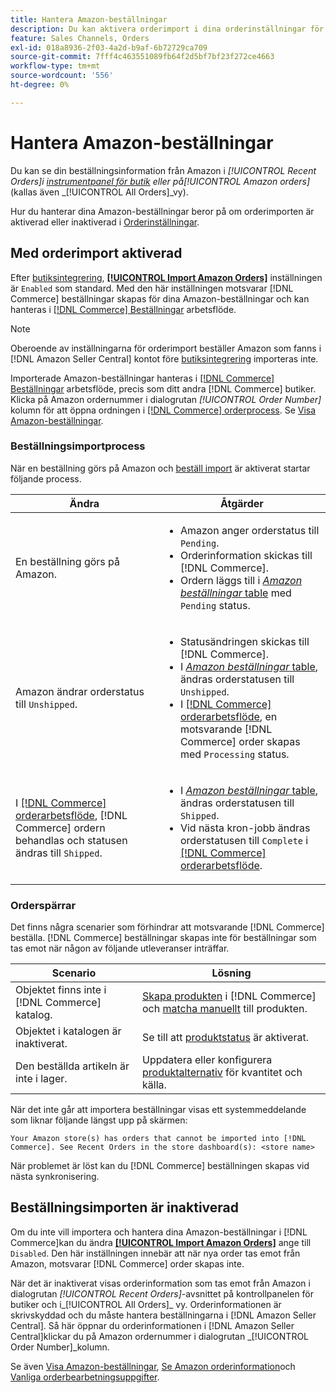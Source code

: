 ```yaml
---
title: Hantera Amazon-beställningar
description: Du kan aktivera orderimport i dina orderinställningar för att enklare hantera dina Amazon-beställningar från din Commerce Admin.
feature: Sales Channels, Orders
exl-id: 018a8936-2f03-4a2d-b9af-6b72729ca709
source-git-commit: 7fff4c463551089fb64f2d5bf7bf23f272ce4663
workflow-type: tm+mt
source-wordcount: '556'
ht-degree: 0%

---
```


# Hantera Amazon-beställningar

Du kan se din beställningsinformation från Amazon i _[!UICONTROL Recent Orders]_i [instrumentpanel för butik](./amazon-store-dashboard.md) eller på_[!UICONTROL Amazon orders]_ (kallas även _[!UICONTROL All Orders]_vy).

Hur du hanterar dina Amazon-beställningar beror på om orderimporten är aktiverad eller inaktiverad i [Orderinställningar](./order-settings.md#configure-order-settings).

## Med orderimport aktiverad

Efter [butiksintegrering](./store-integration.md), [**[!UICONTROL Import Amazon Orders]**](./order-settings.md#configure-order-settings) inställningen är `Enabled` som standard. Med den här inställningen motsvarar [!DNL Commerce] beställningar skapas för dina Amazon-beställningar och kan hanteras i [[!DNL Commerce] Beställningar](https://experienceleague.adobe.com/docs/commerce-admin/stores-sales/order-management/orders/orders.html) arbetsflöde.

>[!NOTE]
>
>Oberoende av inställningarna för orderimport beställer Amazon som fanns i [!DNL Amazon Seller Central] kontot före [butiksintegrering](./store-integration.md) importeras inte.

Importerade Amazon-beställningar hanteras i [[!DNL Commerce] Beställningar](https://experienceleague.adobe.com/docs/commerce-admin/stores-sales/order-management/orders/orders.html) arbetsflöde, precis som ditt andra [!DNL Commerce] butiker. Klicka på Amazon ordernummer i dialogrutan *[!UICONTROL Order Number]* kolumn för att öppna ordningen i [[!DNL Commerce] orderprocess](https://experienceleague.adobe.com/docs/commerce-admin/stores-sales/order-management/orders/order-processing.html#process-an-order#order-view-descriptions). Se [Visa Amazon-beställningar](./amazon-orders-all.md).

### Beställningsimportprocess

När en beställning görs på Amazon och [beställ import](./order-settings.md) är aktiverat startar följande process.

| Ändra | Åtgärder |
|----------------------------------------------------------------------------------------------------------------------------------------------------------------------------------------------------------------------------|------------------------------------------------------------------------------------------------------------------------------------------------------------------------------------------------------------------------------------------------------------------------------------------------------------------------------------------------------------------------------------------------------------------|
| En beställning görs på Amazon. | <ul><li>Amazon anger orderstatus till `Pending`.</li><li>Orderinformation skickas till [!DNL Commerce].</li><li>Ordern läggs till i [_Amazon beställningar_ table](./amazon-orders-all.md) med `Pending` status.</li></ul> |
| Amazon ändrar orderstatus till `Unshipped`. | <ul><li>Statusändringen skickas till [!DNL Commerce].</li><li>I [_Amazon beställningar_ table](./amazon-orders-all.md), ändras orderstatusen till `Unshipped`.</li><li>I [[!DNL Commerce] orderarbetsflöde](https://experienceleague.adobe.com/docs/commerce-admin/stores-sales/order-management/orders/orders.html), en motsvarande [!DNL Commerce] order skapas med `Processing` status.</li></ul> |
| I [[!DNL Commerce] orderarbetsflöde](https://experienceleague.adobe.com/docs/commerce-admin/stores-sales/order-management/orders/orders.html), [!DNL Commerce] ordern behandlas och statusen ändras till `Shipped`. | <ul><li>I [_Amazon beställningar_ table](./amazon-orders-all.md), ändras orderstatusen till `Shipped`.</li><li>Vid nästa kron-jobb ändras orderstatusen till `Complete` i [[!DNL Commerce] orderarbetsflöde](https://experienceleague.adobe.com/docs/commerce-admin/stores-sales/order-management/orders/orders.html).</li></ul> |

### Orderspärrar

Det finns några scenarier som förhindrar att motsvarande [!DNL Commerce] beställa. [!DNL Commerce] beställningar skapas inte för beställningar som tas emot när någon av följande utleveranser inträffar.

| Scenario | Lösning |
|---------------------------------------------------------|----------------------------------------------------------------------------------------------------------------------------------------------------------------------------------|
| Objektet finns inte i [!DNL Commerce] katalog. | [Skapa produkten](./creating-assigning-catalog-products.md) i [!DNL Commerce] och [matcha manuellt](./creating-assigning-catalog-products.md) till produkten. |
| Objektet i katalogen är inaktiverat. | Se till att [produktstatus](https://experienceleague.adobe.com/docs/commerce-admin/inventory/configuration/product-options.html) är aktiverat. |
| Den beställda artikeln är inte i lager. | Uppdatera eller konfigurera [produktalternativ](https://experienceleague.adobe.com/docs/commerce-admin/inventory/configuration/product-options.html) för kvantitet och källa. |

När det inte går att importera beställningar visas ett systemmeddelande som liknar följande längst upp på skärmen:

`Your Amazon store(s) has orders that cannot be imported into [!DNL Commerce]. See Recent Orders in the store dashboard(s): <store name>`

När problemet är löst kan du [!DNL Commerce] beställningen skapas vid nästa synkronisering.

## Beställningsimporten är inaktiverad

Om du inte vill importera och hantera dina Amazon-beställningar i [!DNL Commerce]kan du ändra [**[!UICONTROL Import Amazon Orders]**](./order-settings.md#configure-order-settings) ange till `Disabled`. Den här inställningen innebär att när nya order tas emot från Amazon, motsvarar [!DNL Commerce] order skapas inte.

När det är inaktiverat visas orderinformation som tas emot från Amazon i dialogrutan _[!UICONTROL Recent Orders]_-avsnittet på kontrollpanelen för butiker och i_[!UICONTROL All Orders]_ vy. Orderinformationen är skrivskyddad och du måste hantera beställningarna i [!DNL Amazon Seller Central]. Så här öppnar du orderinformationen i [!DNL Amazon Seller Central]klickar du på Amazon ordernummer i dialogrutan _[!UICONTROL Order Number]_kolumn.

Se även [Visa Amazon-beställningar](./amazon-orders-all.md), [Se Amazon orderinformation](./amazon-order-details.md)och [Vanliga orderbearbetningsuppgifter](./common-order-processing.md).

